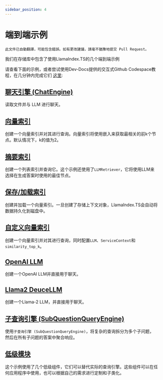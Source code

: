 ```yaml
---
sidebar_position: 4
---
```


# 端到端示例

`此文件已自動翻譯，可能包含錯誤。如有更改建議，請毫不猶豫地提交 Pull Request。`

我们在存储库中包含了使用LlamaIndex.TS的几个端到端示例

请查看下面的示例，或者尝试使用Dev-Docs提供的交互式Github Codespace教程，在几分钟内完成它们 [这里](https://codespaces.new/team-dev-docs/lits-dev-docs-playground?devcontainer_path=.devcontainer%2Fjavascript_ltsquickstart%2Fdevcontainer.json):

## [聊天引擎 (ChatEngine)](https://github.com/run-llama/LlamaIndexTS/blob/main/examples/chatEngine.ts)

读取文件并与 LLM 进行聊天。

## [向量索引](https://github.com/run-llama/LlamaIndexTS/blob/main/examples/vectorIndex.ts)

创建一个向量索引并对其进行查询。向量索引将使用嵌入来获取最相关的前k个节点。默认情况下，k的值为2。

## [摘要索引](https://github.com/run-llama/LlamaIndexTS/blob/main/examples/summaryIndex.ts)

创建一个列表索引并查询它。这个示例还使用了`LLMRetriever`，它将使用LLM来选择在生成答案时使用的最佳节点。

## [保存/加载索引](https://github.com/run-llama/LlamaIndexTS/blob/main/examples/storageContext.ts)

创建并加载一个向量索引。一旦创建了存储上下文对象，LlamaIndex.TS会自动将数据持久化到磁盘中。

## [自定义向量索引](https://github.com/run-llama/LlamaIndexTS/blob/main/examples/vectorIndexCustomize.ts)

创建一个向量索引并对其进行查询，同时配置`LLM`、`ServiceContext`和`similarity_top_k`。

## [OpenAI LLM](https://github.com/run-llama/LlamaIndexTS/blob/main/examples/openai.ts)

创建一个OpenAI LLM并直接用于聊天。

## [Llama2 DeuceLLM](https://github.com/run-llama/LlamaIndexTS/blob/main/examples/llamadeuce.ts)

创建一个Llama-2 LLM，并直接用于聊天。

## [子查询引擎 (SubQuestionQueryEngine)](https://github.com/run-llama/LlamaIndexTS/blob/main/examples/subquestion.ts)

使用`子查询引擎 (SubQuestionQueryEngine)`，将复杂的查询拆分为多个子问题，然后在所有子问题的答案中聚合响应。

## [低级模块](https://github.com/run-llama/LlamaIndexTS/blob/main/examples/lowlevel.ts)

这个示例使用了几个低级组件，它们可以替代实际的查询引擎。这些组件可以在任何应用程序中使用，也可以根据自己的需求进行定制和子类化。
